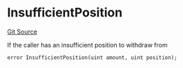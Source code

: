 # InsufficientPosition
[Git Source](https://github.com/FloorDAO/floor-v2/blob/537a38ba21fa97b6f7763cc3c1b0ee2a21e56857/src/contracts/vaults/Vault.sol)

If the caller has an insufficient position to withdraw from


```solidity
error InsufficientPosition(uint amount, uint position);
```

